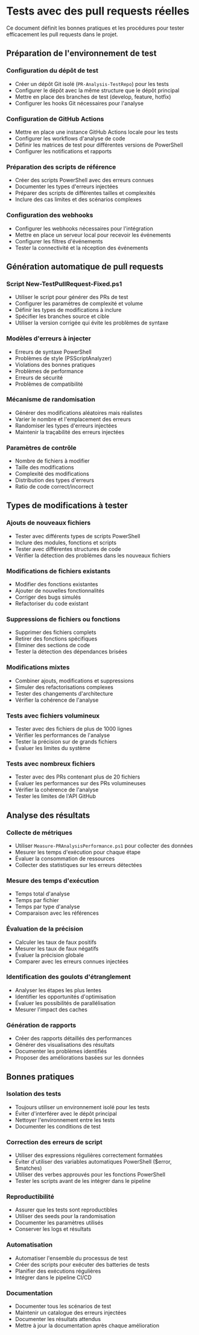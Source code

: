 # Tests avec des pull requests réelles

Ce document définit les bonnes pratiques et les procédures pour tester efficacement les pull requests dans le projet.

## Préparation de l'environnement de test

### Configuration du dépôt de test
- Créer un dépôt Git isolé (`PR-Analysis-TestRepo`) pour les tests
- Configurer le dépôt avec la même structure que le dépôt principal
- Mettre en place des branches de test (develop, feature, hotfix)
- Configurer les hooks Git nécessaires pour l'analyse

### Configuration de GitHub Actions
- Mettre en place une instance GitHub Actions locale pour les tests
- Configurer les workflows d'analyse de code
- Définir les matrices de test pour différentes versions de PowerShell
- Configurer les notifications et rapports

### Préparation des scripts de référence
- Créer des scripts PowerShell avec des erreurs connues
- Documenter les types d'erreurs injectées
- Préparer des scripts de différentes tailles et complexités
- Inclure des cas limites et des scénarios complexes

### Configuration des webhooks
- Configurer les webhooks nécessaires pour l'intégration
- Mettre en place un serveur local pour recevoir les événements
- Configurer les filtres d'événements
- Tester la connectivité et la réception des événements

## Génération automatique de pull requests

### Script New-TestPullRequest-Fixed.ps1
- Utiliser le script pour générer des PRs de test
- Configurer les paramètres de complexité et volume
- Définir les types de modifications à inclure
- Spécifier les branches source et cible
- Utiliser la version corrigée qui évite les problèmes de syntaxe

### Modèles d'erreurs à injecter
- Erreurs de syntaxe PowerShell
- Problèmes de style (PSScriptAnalyzer)
- Violations des bonnes pratiques
- Problèmes de performance
- Erreurs de sécurité
- Problèmes de compatibilité

### Mécanisme de randomisation
- Générer des modifications aléatoires mais réalistes
- Varier le nombre et l'emplacement des erreurs
- Randomiser les types d'erreurs injectées
- Maintenir la traçabilité des erreurs injectées

### Paramètres de contrôle
- Nombre de fichiers à modifier
- Taille des modifications
- Complexité des modifications
- Distribution des types d'erreurs
- Ratio de code correct/incorrect

## Types de modifications à tester

### Ajouts de nouveaux fichiers
- Tester avec différents types de scripts PowerShell
- Inclure des modules, fonctions et scripts
- Tester avec différentes structures de code
- Vérifier la détection des problèmes dans les nouveaux fichiers

### Modifications de fichiers existants
- Modifier des fonctions existantes
- Ajouter de nouvelles fonctionnalités
- Corriger des bugs simulés
- Refactoriser du code existant

### Suppressions de fichiers ou fonctions
- Supprimer des fichiers complets
- Retirer des fonctions spécifiques
- Éliminer des sections de code
- Tester la détection des dépendances brisées

### Modifications mixtes
- Combiner ajouts, modifications et suppressions
- Simuler des refactorisations complexes
- Tester des changements d'architecture
- Vérifier la cohérence de l'analyse

### Tests avec fichiers volumineux
- Tester avec des fichiers de plus de 1000 lignes
- Vérifier les performances de l'analyse
- Tester la précision sur de grands fichiers
- Évaluer les limites du système

### Tests avec nombreux fichiers
- Tester avec des PRs contenant plus de 20 fichiers
- Évaluer les performances sur des PRs volumineuses
- Vérifier la cohérence de l'analyse
- Tester les limites de l'API GitHub

## Analyse des résultats

### Collecte de métriques
- Utiliser `Measure-PRAnalysisPerformance.ps1` pour collecter des données
- Mesurer les temps d'exécution pour chaque étape
- Évaluer la consommation de ressources
- Collecter des statistiques sur les erreurs détectées

### Mesure des temps d'exécution
- Temps total d'analyse
- Temps par fichier
- Temps par type d'analyse
- Comparaison avec les références

### Évaluation de la précision
- Calculer les taux de faux positifs
- Mesurer les taux de faux négatifs
- Évaluer la précision globale
- Comparer avec les erreurs connues injectées

### Identification des goulots d'étranglement
- Analyser les étapes les plus lentes
- Identifier les opportunités d'optimisation
- Évaluer les possibilités de parallélisation
- Mesurer l'impact des caches

### Génération de rapports
- Créer des rapports détaillés des performances
- Générer des visualisations des résultats
- Documenter les problèmes identifiés
- Proposer des améliorations basées sur les données

## Bonnes pratiques

### Isolation des tests
- Toujours utiliser un environnement isolé pour les tests
- Éviter d'interférer avec le dépôt principal
- Nettoyer l'environnement entre les tests
- Documenter les conditions de test

### Correction des erreurs de script
- Utiliser des expressions régulières correctement formatées
- Éviter d'utiliser des variables automatiques PowerShell ($error, $matches)
- Utiliser des verbes approuvés pour les fonctions PowerShell
- Tester les scripts avant de les intégrer dans le pipeline

### Reproductibilité
- Assurer que les tests sont reproductibles
- Utiliser des seeds pour la randomisation
- Documenter les paramètres utilisés
- Conserver les logs et résultats

### Automatisation
- Automatiser l'ensemble du processus de test
- Créer des scripts pour exécuter des batteries de tests
- Planifier des exécutions régulières
- Intégrer dans le pipeline CI/CD

### Documentation
- Documenter tous les scénarios de test
- Maintenir un catalogue des erreurs injectées
- Documenter les résultats attendus
- Mettre à jour la documentation après chaque amélioration
